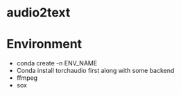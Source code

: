 # audio2text

# Environment
- conda create -n ENV\_NAME
- Conda install torchaudio first along with some backend
 - ffmpeg
 - sox
